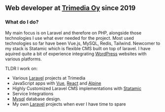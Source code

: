 ## Web developer at [Trimedia Oy](https://trimedia.fi) since 2019
### What do I do?
My main focus is on Laravel and therefore on PHP, alongside those technologies I use what ever needed for the project.
Most used technologies so far have been Vue.js, MySQL, Redis, Tailwind.
Newcomer to my stack is Statamic which is flexible CMS built on top of laravel.
I have aquired quite a bit of experience integrating [WordPress](https://wordpress.org/) websites with various platforms.

TLDR I work on:
- Various [Laravel](https://laravel.com/) projects at Trimedia
- JavaScript apps with [Vue](https://vuejs.org/), [React](https://reactjs.org/) and [Alpine](https://alpinejs.dev/)
- Highly Customized Laravel CMS implementations with [Statamic](https://www.statamic.com)
- Service Integrations
- [Mysql](https://www.mysql.com/) database design.
- My own [Laravel](https://laravel.com/) projects when ever I have time to spare
